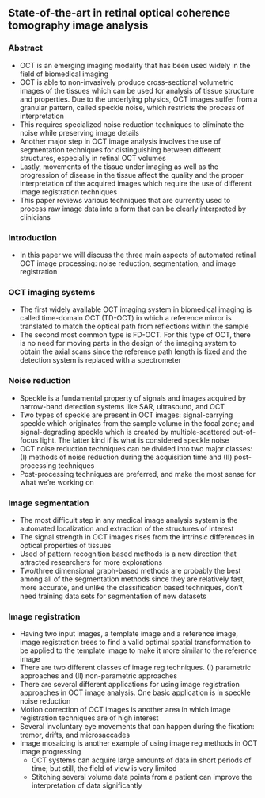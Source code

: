 ## State-of-the-art in retinal optical coherence tomography image analysis

### Abstract
- OCT is an emerging imaging modality that has been used widely in the field of biomedical imaging
- OCT is able to non-invasively produce cross-sectional volumetric images of the tissues which can be used for analysis of tissue structure and properties.  Due to the underlying physics, OCT images suffer from a granular pattern, called speckle noise, which restricts the process of interpretation
- This requires specialized noise reduction techniques to eliminate the noise while preserving image details
- Another major step in OCT image analysis involves the use of segmentation techniques for distinguishing between different structures, especially in retinal OCT volumes
- Lastly, movements of the tissue under imaging as well as the progression of disease in the tissue affect the quality and the proper interpretation of the acquired images which require the use of different image registration techniques 
- This paper reviews various techniques that are currently used to process raw image data into a form that can be clearly interpreted by clinicians

### Introduction
- In this paper we will discuss the three main aspects of automated retinal OCT image processing: noise reduction, segmentation, and image registration

### OCT imaging systems
- The first widely available OCT imaging system in biomedical imaging is called time-domain OCT (TD-OCT) in which a reference mirror is translated to match the optical path from reflections within the sample 
- The second most common type is FD-OCT.  For this type of OCT, there is no need for moving parts in the design of the imaging system to obtain the axial scans since the reference path length is fixed and the detection system is replaced with a spectrometer

### Noise reduction
- Speckle is a fundamental property of signals and images acquired by narrow-band detection systems like SAR, ultrasound, and OCT
- Two types of speckle are present in OCT images: signal-carrying speckle which originates from the sample volume in the focal zone; and signal-degrading speckle which is created by multiple-scattered out-of-focus light.  The latter kind if is what is considered speckle noise 
- OCT noise reduction techniques can be divided into two major classes: (I) methods of noise reduction during the acquisition time and (II) post-processing techniques
- Post-processing techniques are preferred, and make the most sense for what we’re working on

### Image segmentation
- The most difficult step in any medical image analysis system is the automated localization and extraction of the structures of interest
- The signal strength in OCT images rises from the intrinsic differences in optical properties of tissues
- Used of pattern recognition based methods is a new direction that attracted researchers for more explorations
- Two/three dimensional graph-based methods are probably the best among all of the segmentation methods since they are relatively fast, more accurate, and unlike the classification based techniques, don’t need training data sets for segmentation of new datasets

### Image registration
- Having two input images, a template image and a reference image, image registration trees to find a valid optimal spatial transformation to be applied to the template image to make it more similar to the reference image
- There are two different classes of image reg techniques.  (I) parametric approaches and (II) non-parametric approaches
- There are several different applications for using image registration approaches in OCT image analysis.  One basic application is in speckle noise reduction
- Motion correction of OCT images is another area in which image registration techniques are of high interest
- Several involuntary eye movements that can happen during the fixation: tremor, drifts, and microsaccades 
- Image mosaicing is another example of using image reg methods in OCT image progressing
  - OCT systems can acquire large amounts of data in short periods of time; but still, the field of view is very limited
  - Stitching several volume data points from a patient can improve the interpretation of data significantly
